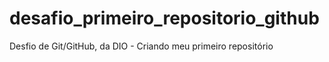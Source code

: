 # desafio_primeiro_repositorio_github
Desfio de Git/GitHub, da DIO - Criando meu primeiro repositório
